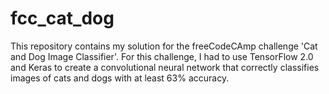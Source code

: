 # fcc_cat_dog
This repository contains my solution for the freeCodeCAmp challenge 'Cat and Dog Image Classifier'.
For this challenge, I had to use TensorFlow 2.0 and Keras to create a convolutional neural network that correctly classifies images of cats and dogs with at least 63% accuracy.
